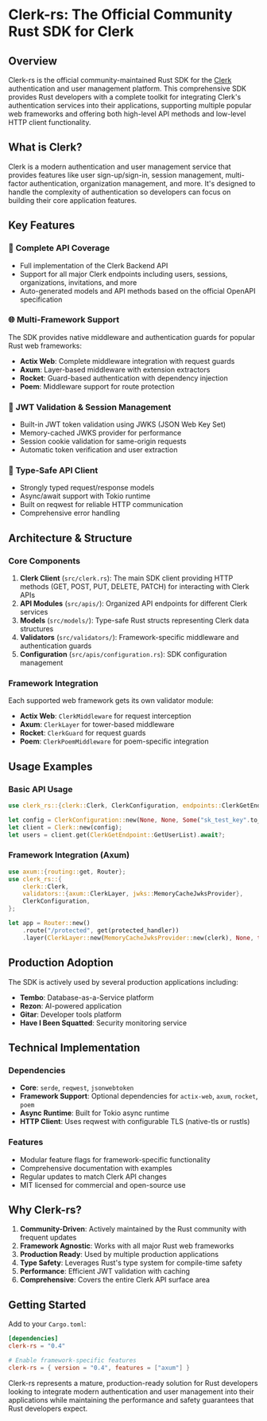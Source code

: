 # Clerk-rs: The Official Community Rust SDK for Clerk

## Overview

Clerk-rs is the official community-maintained Rust SDK for the [Clerk](https://clerk.com) authentication and user management platform. This comprehensive SDK provides Rust developers with a complete toolkit for integrating Clerk's authentication services into their applications, supporting multiple popular web frameworks and offering both high-level API methods and low-level HTTP client functionality.

## What is Clerk?

Clerk is a modern authentication and user management service that provides features like user sign-up/sign-in, session management, multi-factor authentication, organization management, and more. It's designed to handle the complexity of authentication so developers can focus on building their core application features.

## Key Features

### 🚀 **Complete API Coverage**
- Full implementation of the Clerk Backend API
- Support for all major Clerk endpoints including users, sessions, organizations, invitations, and more
- Auto-generated models and API methods based on the official OpenAPI specification

### 🌐 **Multi-Framework Support**
The SDK provides native middleware and authentication guards for popular Rust web frameworks:
- **Actix Web**: Complete middleware integration with request guards
- **Axum**: Layer-based middleware with extension extractors
- **Rocket**: Guard-based authentication with dependency injection
- **Poem**: Middleware support for route protection

### 🔐 **JWT Validation & Session Management**
- Built-in JWT token validation using JWKS (JSON Web Key Set)
- Memory-cached JWKS provider for performance
- Session cookie validation for same-origin requests
- Automatic token verification and user extraction

### 📝 **Type-Safe API Client**
- Strongly typed request/response models
- Async/await support with Tokio runtime
- Built on reqwest for reliable HTTP communication
- Comprehensive error handling

## Architecture & Structure

### Core Components

1. **Clerk Client** (`src/clerk.rs`): The main SDK client providing HTTP methods (GET, POST, PUT, DELETE, PATCH) for interacting with Clerk APIs
2. **API Modules** (`src/apis/`): Organized API endpoints for different Clerk services
3. **Models** (`src/models/`): Type-safe Rust structs representing Clerk data structures
4. **Validators** (`src/validators/`): Framework-specific middleware and authentication guards
5. **Configuration** (`src/apis/configuration.rs`): SDK configuration management

### Framework Integration

Each supported web framework gets its own validator module:
- **Actix Web**: `ClerkMiddleware` for request interception
- **Axum**: `ClerkLayer` for tower-based middleware
- **Rocket**: `ClerkGuard` for request guards
- **Poem**: `ClerkPoemMiddleware` for poem-specific integration

## Usage Examples

### Basic API Usage
```rust
use clerk_rs::{clerk::Clerk, ClerkConfiguration, endpoints::ClerkGetEndpoint};

let config = ClerkConfiguration::new(None, None, Some("sk_test_key".to_string()), None);
let client = Clerk::new(config);
let users = client.get(ClerkGetEndpoint::GetUserList).await?;
```

### Framework Integration (Axum)
```rust
use axum::{routing::get, Router};
use clerk_rs::{
    clerk::Clerk,
    validators::{axum::ClerkLayer, jwks::MemoryCacheJwksProvider},
    ClerkConfiguration,
};

let app = Router::new()
    .route("/protected", get(protected_handler))
    .layer(ClerkLayer::new(MemoryCacheJwksProvider::new(clerk), None, true));
```

## Production Adoption

The SDK is actively used by several production applications including:
- **Tembo**: Database-as-a-Service platform
- **Rezon**: AI-powered application
- **Gitar**: Developer tools platform
- **Have I Been Squatted**: Security monitoring service

## Technical Implementation

### Dependencies
- **Core**: `serde`, `reqwest`, `jsonwebtoken`
- **Framework Support**: Optional dependencies for `actix-web`, `axum`, `rocket`, `poem`
- **Async Runtime**: Built for Tokio async runtime
- **HTTP Client**: Uses reqwest with configurable TLS (native-tls or rustls)

### Features
- Modular feature flags for framework-specific functionality
- Comprehensive documentation with examples
- Regular updates to match Clerk API changes
- MIT licensed for commercial and open-source use

## Why Clerk-rs?

1. **Community-Driven**: Actively maintained by the Rust community with frequent updates
2. **Framework Agnostic**: Works with all major Rust web frameworks
3. **Production Ready**: Used by multiple production applications
4. **Type Safety**: Leverages Rust's type system for compile-time safety
5. **Performance**: Efficient JWT validation with caching
6. **Comprehensive**: Covers the entire Clerk API surface area

## Getting Started

Add to your `Cargo.toml`:
```toml
[dependencies]
clerk-rs = "0.4"

# Enable framework-specific features
clerk-rs = { version = "0.4", features = ["axum"] }
```

Clerk-rs represents a mature, production-ready solution for Rust developers looking to integrate modern authentication and user management into their applications while maintaining the performance and safety guarantees that Rust developers expect.